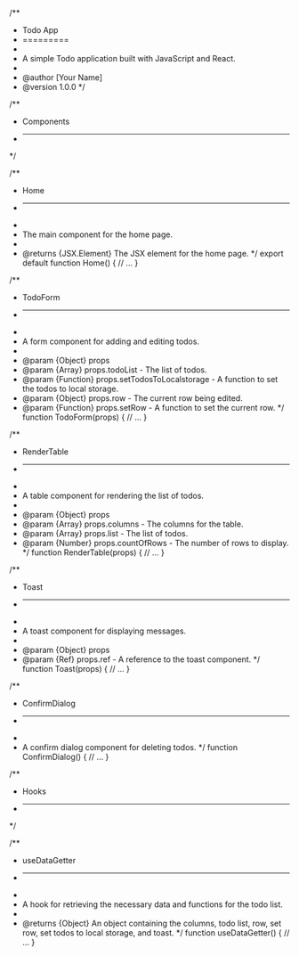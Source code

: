 /**
 * Todo App
 * =========
 *
 * A simple Todo application built with JavaScript and React.
 *
 * @author [Your Name]
 * @version 1.0.0
 */

/**
 * Components
 * ----------
 */

/**
 * Home
 * ----
 *
 * The main component for the home page.
 *
 * @returns {JSX.Element} The JSX element for the home page.
 */
export default function Home() {
  // ...
}

/**
 * TodoForm
 * --------
 *
 * A form component for adding and editing todos.
 *
 * @param {Object} props
 * @param {Array} props.todoList - The list of todos.
 * @param {Function} props.setTodosToLocalstorage - A function to set the todos to local storage.
 * @param {Object} props.row - The current row being edited.
 * @param {Function} props.setRow - A function to set the current row.
 */
function TodoForm(props) {
  // ...
}

/**
 * RenderTable
 * -----------
 *
 * A table component for rendering the list of todos.
 *
 * @param {Object} props
 * @param {Array} props.columns - The columns for the table.
 * @param {Array} props.list - The list of todos.
 * @param {Number} props.countOfRows - The number of rows to display.
 */
function RenderTable(props) {
  // ...
}

/**
 * Toast
 * -----
 *
 * A toast component for displaying messages.
 *
 * @param {Object} props
 * @param {Ref} props.ref - A reference to the toast component.
 */
function Toast(props) {
  // ...
}

/**
 * ConfirmDialog
 * -------------
 *
 * A confirm dialog component for deleting todos.
 */
function ConfirmDialog() {
  // ...
}

/**
 * Hooks
 * -----
 */

/**
 * useDataGetter
 * -------------
 *
 * A hook for retrieving the necessary data and functions for the todo list.
 *
 * @returns {Object} An object containing the columns, todo list, row, set row, set todos to local storage, and toast.
 */
function useDataGetter() {
  // ...
}
